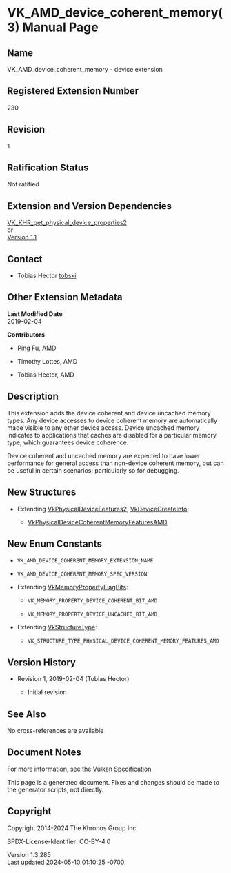 # VK_AMD_device_coherent_memory(3) Manual Page

## Name

VK_AMD_device_coherent_memory - device extension



## <a href="#_registered_extension_number" class="anchor"></a>Registered Extension Number

230

## <a href="#_revision" class="anchor"></a>Revision

1

## <a href="#_ratification_status" class="anchor"></a>Ratification Status

Not ratified

## <a href="#_extension_and_version_dependencies" class="anchor"></a>Extension and Version Dependencies

[VK_KHR_get_physical_device_properties2](https://registry.khronos.org/vulkan/specs/1.3-extensions/man/html/VK_KHR_get_physical_device_properties2.html)  
or  
[Version 1.1](#versions-1.1)  

## <a href="#_contact" class="anchor"></a>Contact

- Tobias Hector <a
  href="https://github.com/KhronosGroup/Vulkan-Docs/issues/new?body=%5BVK_AMD_device_coherent_memory%5D%20@tobski%0A*Here%20describe%20the%20issue%20or%20question%20you%20have%20about%20the%20VK_AMD_device_coherent_memory%20extension*"
  target="_blank" rel="nofollow noopener"><em></em>tobski</a>

## <a href="#_other_extension_metadata" class="anchor"></a>Other Extension Metadata

**Last Modified Date**  
2019-02-04

**Contributors**  
- Ping Fu, AMD

- Timothy Lottes, AMD

- Tobias Hector, AMD

## <a href="#_description" class="anchor"></a>Description

This extension adds the device coherent and device uncached memory
types. Any device accesses to device coherent memory are automatically
made visible to any other device access. Device uncached memory
indicates to applications that caches are disabled for a particular
memory type, which guarantees device coherence.

Device coherent and uncached memory are expected to have lower
performance for general access than non-device coherent memory, but can
be useful in certain scenarios; particularly so for debugging.

## <a href="#_new_structures" class="anchor"></a>New Structures

- Extending [VkPhysicalDeviceFeatures2](https://registry.khronos.org/vulkan/specs/1.3-extensions/man/html/VkPhysicalDeviceFeatures2.html),
  [VkDeviceCreateInfo](https://registry.khronos.org/vulkan/specs/1.3-extensions/man/html/VkDeviceCreateInfo.html):

  - [VkPhysicalDeviceCoherentMemoryFeaturesAMD](https://registry.khronos.org/vulkan/specs/1.3-extensions/man/html/VkPhysicalDeviceCoherentMemoryFeaturesAMD.html)

## <a href="#_new_enum_constants" class="anchor"></a>New Enum Constants

- `VK_AMD_DEVICE_COHERENT_MEMORY_EXTENSION_NAME`

- `VK_AMD_DEVICE_COHERENT_MEMORY_SPEC_VERSION`

- Extending [VkMemoryPropertyFlagBits](https://registry.khronos.org/vulkan/specs/1.3-extensions/man/html/VkMemoryPropertyFlagBits.html):

  - `VK_MEMORY_PROPERTY_DEVICE_COHERENT_BIT_AMD`

  - `VK_MEMORY_PROPERTY_DEVICE_UNCACHED_BIT_AMD`

- Extending [VkStructureType](https://registry.khronos.org/vulkan/specs/1.3-extensions/man/html/VkStructureType.html):

  - `VK_STRUCTURE_TYPE_PHYSICAL_DEVICE_COHERENT_MEMORY_FEATURES_AMD`

## <a href="#_version_history" class="anchor"></a>Version History

- Revision 1, 2019-02-04 (Tobias Hector)

  - Initial revision

## <a href="#_see_also" class="anchor"></a>See Also

No cross-references are available

## <a href="#_document_notes" class="anchor"></a>Document Notes

For more information, see the <a
href="https://registry.khronos.org/vulkan/specs/1.3-extensions/html/vkspec.html#VK_AMD_device_coherent_memory"
target="_blank" rel="noopener">Vulkan Specification</a>

This page is a generated document. Fixes and changes should be made to
the generator scripts, not directly.

## <a href="#_copyright" class="anchor"></a>Copyright

Copyright 2014-2024 The Khronos Group Inc.

SPDX-License-Identifier: CC-BY-4.0

Version 1.3.285  
Last updated 2024-05-10 01:10:25 -0700
